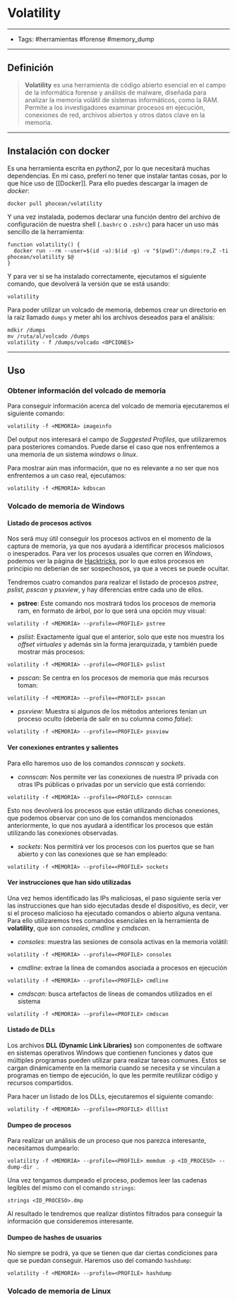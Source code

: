 # Volatility

***

* Tags: #herramientas #forense #memory\_dump

***

## Definición

> **Volatility** es una herramienta de código abierto esencial en el campo de la informática forense y análisis de malware, diseñada para analizar la memoria volátil de sistemas informáticos, como la RAM. Permite a los investigadores examinar procesos en ejecución, conexiones de red, archivos abiertos y otros datos clave en la memoria.

***

## Instalación con docker

Es una herramienta escrita en _python2_, por lo que necesitará muchas dependencias. En mi caso, preferí no tener que instalar tantas cosas, por lo que hice uso de \[\[Docker]]. Para ello puedes descargar la imagen de _docker_:

```
docker pull phocean/volatility
```

Y una vez instalada, podemos declarar una función dentro del archivo de configuración de nuestra shell (`.bashrc` o `.zshrc`) para hacer un uso más sencillo de la herramienta:

```
function volatility() {
  docker run --rm --user=$(id -u):$(id -g) -v "$(pwd)":/dumps:ro,Z -ti phocean/volatility $@
}
```

Y para ver si se ha instalado correctamente, ejecutamos el siguiente comando, que devolverá la versión que se está usando:

```
volatility 
```

Para poder utilizar un volcado de memoria, debemos crear un directorio en la raíz llamado `dumps` y meter ahí los archivos deseados para el análisis:

```
mdkir /dumps
mv /ruta/al/volcado /dumps
volatility - f /dumps/volcado <OPCIONES>
```

***

## Uso

### Obtener información del volcado de memoria

Para conseguir información acerca del volcado de memoria ejecutaremos el siguiente comando:

```
volatility -f <MEMORIA> imageinfo
```

Del output nos interesará el campo de _Suggested Profiles_, que utilizaremos para posteriores comandos. Puede darse el caso que nos enfrentemos a una memoria de un sistema _windows_ o _linux_.

Para mostrar aún mas información, que no es relevante a no ser que nos enfrentemos a un caso real, ejecutamos:

```
volatility -f <MEMORIA> kdbscan
```

### Volcado de memoria de Windows

#### Listado de procesos activos

Nos será muy útil conseguir los procesos activos en el momento de la captura de memoria, ya que nos ayudará a identificar procesos maliciosos o inesperados. Para ver los procesos usuales que corren en _Windows_, podemos ver la página de [Hacktricks](https://book.hacktricks.xyz/generic-methodologies-and-resources/basic-forensic-methodology/windows-forensics/windows-processes), por lo que estos procesos en principio no deberían de ser sospechosos, ya que a veces se puede ocultar.

Tendremos cuatro comandos para realizar el listado de procesos _pstree_, _pslist_, _psscan_ y _psxview_, y hay diferencias entre cada uno de ellos.

* **pstree**: Este comando nos mostrará todos los procesos de memoria ram, en formato de árbol, por lo que será una opción muy visual:

```
volatility -f <MEMORIA> --profile=<PROFILE> pstree
```

* _pslist_: Exactamente igual que el anterior, solo que este nos muestra los _offset virtuales_ y además sin la forma jerarquizada, y también puede mostrar más procesos:

```
volatility -f <MEMORIA> --profile=<PROFILE> pslist
```

* _psscan_: Se centra en los procesos de memoria que más recursos toman:

```
volatility -f <MEMORIA> --profile=<PROFILE> psscan
```

* _psxview_: Muestra si algunos de los métodos anteriores tenían un proceso oculto (debería de salir en su columna como _false_):

```
volatility -f <MEMORIA> --profile=<PROFILE> psxview
```

#### Ver conexiones entrantes y salientes

Para ello haremos uso de los comandos _connscan_ y _sockets_.

* _connscan_: Nos permite ver las conexiones de nuestra IP privada con otras IPs públicas o privadas por un servicio que está corriendo:

```
volatility -f <MEMORIA> --profile=<PROFILE> connscan
```

Esto nos devolverá los procesos que están utilizando dichas conexiones, que podemos observar con uno de los comandos mencionados anteriormente, lo que nos ayudará a identificar los procesos que están utilizando las conexiones observadas.

* _sockets_: Nos permitirá ver los procesos con los puertos que se han abierto y con las conexiones que se han empleado:

```
volatility -f <MEMORIA> --profile=<PROFILE> sockets
```

#### Ver instrucciones que han sido utilizadas

Una vez hemos identificado las IPs maliciosas, el paso siguiente sería ver las instrucciones que han sido ejecutadas desde el dispositivo, es decir, ver si el proceso malicioso ha ejecutado comandos o abierto alguna ventana. Para ello utilizaremos tres comandos esenciales en la herramienta de **volatility**, que son _consoles_, _cmdline_ y _cmdscan_.

* _consoles_: muestra las sesiones de consola activas en la memoria volátil:

```
volatility -f <MEMORIA> --profile=<PROFILE> consoles
```

* _cmdline_: extrae la línea de comandos asociada a procesos en ejecución

```
volatility -f <MEMORIA> --profile=<PROFILE> cmdline
```

* _cmdscan_: busca artefactos de líneas de comandos utilizados en el sistema

```
volatility -f <MEMORIA> --profile=<PROFILE> cmdscan
```

#### Listado de DLLs

Los archivos **DLL (Dynamic Link Libraries)** son componentes de software en sistemas operativos Windows que contienen funciones y datos que múltiples programas pueden utilizar para realizar tareas comunes. Estos se cargan dinámicamente en la memoria cuando se necesita y se vinculan a programas en tiempo de ejecución, lo que les permite reutilizar código y recursos compartidos.

Para hacer un listado de los DLLs, ejecutaremos el siguiente comando:

```
volatility -f <MEMORIA> --profile=<PROFILE> dlllist
```

#### Dumpeo de procesos

Para realizar un análisis de un proceso que nos parezca interesante, necesitamos dumpearlo:

```
volatility -f <MEMORIA> --profile=<PROFILE> memdum -p <ID_PROCESO> --dump-dir .
```

Una vez tengamos dumpeado el proceso, podemos leer las cadenas legibles del mismo con el comando `strings`:

```
strings <ID_PROCESO>.dmp
```

Al resultado le tendremos que realizar distintos filtrados para conseguir la información que consideremos interesante.

#### Dumpeo de hashes de usuarios

No siempre se podrá, ya que se tienen que dar ciertas condiciones para que se puedan conseguir. Haremos uso del comando `hashdump`:

```
volatility -f <MEMORIA> --profile=<PROFILE> hashdump
```

### Volcado de memoria de Linux
